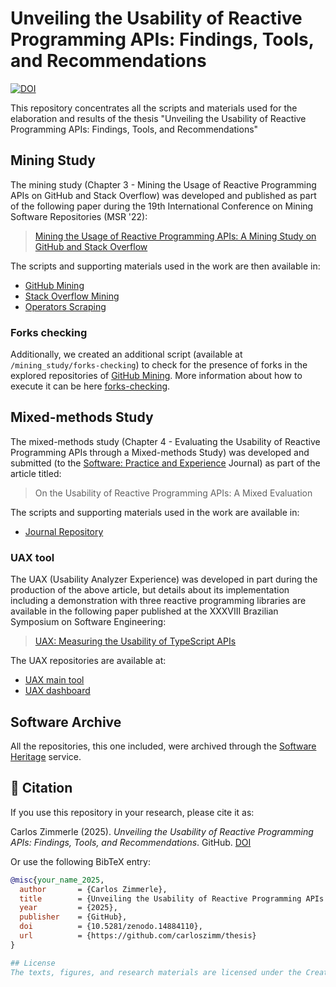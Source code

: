 # Unveiling the Usability of Reactive Programming APIs: Findings, Tools, and Recommendations
[![DOI](https://zenodo.org/badge/898618439.svg)](https://doi.org/10.5281/zenodo.14884110)

This repository concentrates all the scripts and materials used for the elaboration and results of the thesis "Unveiling the Usability of Reactive Programming APIs: Findings, Tools, and Recommendations"

## Mining Study
The mining study (Chapter 3 - Mining the Usage of Reactive Programming APIs on GitHub and Stack Overflow) was developed and published as part of the following paper during the 19th International Conference on Mining Software Repositories (MSR '22):
> [Mining the Usage of Reactive Programming APIs: A Mining Study on GitHub and Stack Overflow](https://dl.acm.org/doi/10.1145/3524842.3527966)

The scripts and supporting materials used in the work are then available in:
* [GitHub Mining](https://github.com/carloszimm/gh-mining-msr22)
* [Stack Overflow Mining](https://github.com/carloszimm/so-mining-msr22)
* [Operators Scraping](https://github.com/carloszimm/rx-scraping-msr22)

### Forks checking
 Additionally, we created an additional script (available at `/mining_study/forks-checking`) to check for the presence of forks in the explored repositories of [GitHub Mining](https://github.com/carloszimm/gh-mining-msr22). More information about how to execute it can be here [forks-checking](https://github.com/carloszimm/thesis/tree/main/mining_study/forks-checking).

## Mixed-methods Study
The mixed-methods study (Chapter 4 - Evaluating the Usability of Reactive Programming APIs through a Mixed-methods Study) was developed and submitted (to the [Software: Practice and Experience](https://onlinelibrary.wiley.com/journal/1097024x) Journal) as part of the article titled:
> On the Usability of Reactive Programming APIs: A Mixed Evaluation

The scripts and supporting materials used in the work are available in:
* [Journal Repository](https://github.com/carloszimm/reactiveusability24)

### UAX tool
The UAX (Usability Analyzer Experience) was developed in part during the production of the above article, but details about its implementation including a demonstration with three reactive programming libraries are available in the following paper published at the XXXVIII Brazilian Symposium on Software Engineering:
> [UAX: Measuring the Usability of TypeScript APIs](https://sol.sbc.org.br/index.php/sbes/article/view/30429)

The UAX repositories are available at:
* [UAX main tool](https://github.com/uax-analyzer/uax)
* [UAX dashboard](https://github.com/uax-analyzer/uax-ui)

## Software Archive
All the repositories, this one included, were archived through the [Software Heritage](https://www.softwareheritage.org) service.

## 📖 Citation

If you use this repository in your research, please cite it as:

Carlos Zimmerle (2025). *Unveiling the Usability of Reactive Programming APIs: Findings, Tools, and Recommendations*. GitHub. [DOI](https://doi.org/10.5281/zenodo.14884110)

Or use the following BibTeX entry:

```bibtex
@misc{your_name_2025,
  author       = {Carlos Zimmerle},
  title        = {Unveiling the Usability of Reactive Programming APIs: Findings, Tools, and Recommendations},
  year         = {2025},
  publisher    = {GitHub},
  doi          = {10.5281/zenodo.14884110},
  url          = {https://github.com/carloszimm/thesis}
}

## License
The texts, figures, and research materials are licensed under the Creative Commons Attribution 4.0 International (CC BY 4.0). Plese see [License file](https://github.com/carloszimm/thesis/blob/main/LICENSE.md) for more information.
